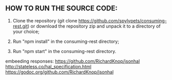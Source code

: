 ## HOW TO RUN THE SOURCE CODE:

1. Clone the repository (git clone https://github.com/spylypets/consuming-rest.git) or download the repository zip and unpack it to a directory of your choice;

2. Run "npm install" in the consuming-rest directory;

3. Run "npm start" in the consuming-rest directory.


embeeding responses:
https://github.com/RichardKnop/jsonhal
http://stateless.co/hal_specification.html
https://godoc.org/github.com/RichardKnop/jsonhal
